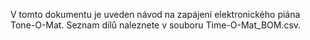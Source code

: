 V tomto dokumentu je uveden návod na zapájení elektronického piána Tone-O-Mat. Seznam dílů naleznete v souboru Time-O-Mat_BOM.csv.